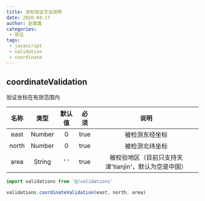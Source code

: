 ```yaml
---
title: 坐标验证方法说明
date: 2020-04-17
author: 赵致喜
categories:
 - 验证
tags:
 - javascript
 - validation
 - coordinate
---
```

## coordinateValidation

验证坐标在有效范围内

| 名称  |  类型  | 默认值 | 必须 |                         说明                          |
| :---: | :----: | :----: | :--: | :---------------------------------------------------: |
| east  | Number |   0    | true |                    被检测东经坐标                     |
| north | Number |   0    | true |                    被检测北纬坐标                     |
| area  | String |  ' '   | true | 被校验地区（目前只支持天津'tianjin'，默认为空是中国） |

```js
import validations from '@/validations'

validations.coordinateValidation(east, north, area)
```

